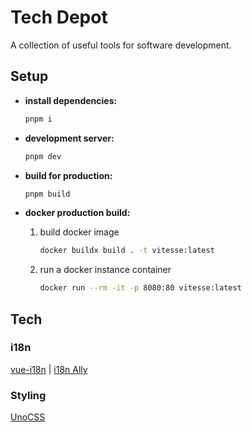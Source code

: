 # Tech Depot

A collection of useful tools for software development.

## Setup

* **install dependencies:**

    ```bash
    pnpm i
    ```

* **development server:**

    ```bash
    pnpm dev
    ```

* **build for production:**

    ```bash
    pnpm build
    ```

* **docker production build:**

  1. build docker image

      ```bash
      docker buildx build . -t vitesse:latest
      ```

  2. run a docker instance container

      ```bash
      docker run --rm -it -p 8080:80 vitesse:latest
      ```

## Tech

### i18n

[vue-i18n](https://github.com/intlify/vue-i18n-next) | [i18n Ally](https://github.com/lokalise/i18n-ally)

### Styling

[UnoCSS](https://github.com/unocss/unocss)
